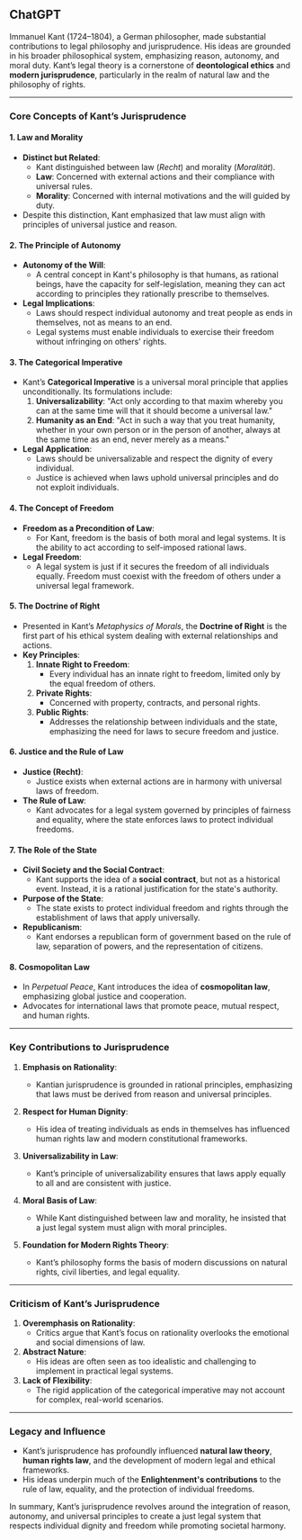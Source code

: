 

## ChatGPT
Immanuel Kant (1724–1804), a German philosopher, made substantial contributions to legal philosophy and jurisprudence. His ideas are grounded in his broader philosophical system, emphasizing reason, autonomy, and moral duty. Kant’s legal theory is a cornerstone of **deontological ethics** and **modern jurisprudence**, particularly in the realm of natural law and the philosophy of rights.

---

### **Core Concepts of Kant’s Jurisprudence**

#### 1. **Law and Morality**

- **Distinct but Related**:
    - Kant distinguished between law (_Recht_) and morality (_Moralität_).
    - **Law**: Concerned with external actions and their compliance with universal rules.
    - **Morality**: Concerned with internal motivations and the will guided by duty.
- Despite this distinction, Kant emphasized that law must align with principles of universal justice and reason.

#### 2. **The Principle of Autonomy**

- **Autonomy of the Will**:
    - A central concept in Kant's philosophy is that humans, as rational beings, have the capacity for self-legislation, meaning they can act according to principles they rationally prescribe to themselves.
- **Legal Implications**:
    - Laws should respect individual autonomy and treat people as ends in themselves, not as means to an end.
    - Legal systems must enable individuals to exercise their freedom without infringing on others' rights.

#### 3. **The Categorical Imperative**

- Kant’s **Categorical Imperative** is a universal moral principle that applies unconditionally. Its formulations include:
    1. **Universalizability**: "Act only according to that maxim whereby you can at the same time will that it should become a universal law."
    2. **Humanity as an End**: "Act in such a way that you treat humanity, whether in your own person or in the person of another, always at the same time as an end, never merely as a means."
- **Legal Application**:
    - Laws should be universalizable and respect the dignity of every individual.
    - Justice is achieved when laws uphold universal principles and do not exploit individuals.

#### 4. **The Concept of Freedom**

- **Freedom as a Precondition of Law**:
    - For Kant, freedom is the basis of both moral and legal systems. It is the ability to act according to self-imposed rational laws.
- **Legal Freedom**:
    - A legal system is just if it secures the freedom of all individuals equally. Freedom must coexist with the freedom of others under a universal legal framework.

#### 5. **The Doctrine of Right**

- Presented in Kant’s _Metaphysics of Morals_, the **Doctrine of Right** is the first part of his ethical system dealing with external relationships and actions.
- **Key Principles**:
    1. **Innate Right to Freedom**:
        - Every individual has an innate right to freedom, limited only by the equal freedom of others.
    2. **Private Rights**:
        - Concerned with property, contracts, and personal rights.
    3. **Public Rights**:
        - Addresses the relationship between individuals and the state, emphasizing the need for laws to secure freedom and justice.

#### 6. **Justice and the Rule of Law**

- **Justice (Recht)**:
    - Justice exists when external actions are in harmony with universal laws of freedom.
- **The Rule of Law**:
    - Kant advocates for a legal system governed by principles of fairness and equality, where the state enforces laws to protect individual freedoms.

#### 7. **The Role of the State**

- **Civil Society and the Social Contract**:
    - Kant supports the idea of a **social contract**, but not as a historical event. Instead, it is a rational justification for the state's authority.
- **Purpose of the State**:
    - The state exists to protect individual freedom and rights through the establishment of laws that apply universally.
- **Republicanism**:
    - Kant endorses a republican form of government based on the rule of law, separation of powers, and the representation of citizens.

#### 8. **Cosmopolitan Law**

- In _Perpetual Peace_, Kant introduces the idea of **cosmopolitan law**, emphasizing global justice and cooperation.
- Advocates for international laws that promote peace, mutual respect, and human rights.

---

### **Key Contributions to Jurisprudence**

1. **Emphasis on Rationality**:
    
    - Kantian jurisprudence is grounded in rational principles, emphasizing that laws must be derived from reason and universal principles.
2. **Respect for Human Dignity**:
    
    - His idea of treating individuals as ends in themselves has influenced human rights law and modern constitutional frameworks.
3. **Universalizability in Law**:
    
    - Kant’s principle of universalizability ensures that laws apply equally to all and are consistent with justice.
4. **Moral Basis of Law**:
    
    - While Kant distinguished between law and morality, he insisted that a just legal system must align with moral principles.
5. **Foundation for Modern Rights Theory**:
    
    - Kant’s philosophy forms the basis of modern discussions on natural rights, civil liberties, and legal equality.

---

### **Criticism of Kant’s Jurisprudence**

1. **Overemphasis on Rationality**:
    - Critics argue that Kant’s focus on rationality overlooks the emotional and social dimensions of law.
2. **Abstract Nature**:
    - His ideas are often seen as too idealistic and challenging to implement in practical legal systems.
3. **Lack of Flexibility**:
    - The rigid application of the categorical imperative may not account for complex, real-world scenarios.

---

### **Legacy and Influence**

- Kant’s jurisprudence has profoundly influenced **natural law theory**, **human rights law**, and the development of modern legal and ethical frameworks.
- His ideas underpin much of the **Enlightenment's contributions** to the rule of law, equality, and the protection of individual freedoms.

In summary, Kant’s jurisprudence revolves around the integration of reason, autonomy, and universal principles to create a just legal system that respects individual dignity and freedom while promoting societal harmony.